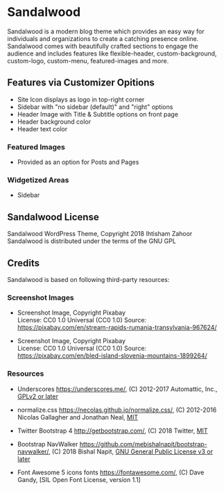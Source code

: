 # Sandalwood
Sandalwood is a modern blog theme which provides an easy way for individuals and organizations to create a catching presence online. Sandalwood comes with beautifully crafted sections to engage the audience and includes features like flexible-header, custom-background, custom-logo, custom-menu, featured-images and more.


## Features via Customizer Opitions
* Site Icon displays as logo in top-right corner
* Sidebar with "no sidebar (default)" and "right" options
* Header Image with Title & Subtitle options on front page
* Header background color
* Header text color

### Featured Images
* Provided as an option for Posts and Pages

### Widgetized Areas
* Sidebar


## Sandalwood License
Sandalwood WordPress Theme, Copyright 2018 Ihtisham Zahoor
Sandalwood is distributed under the terms of the GNU GPL

## Credits
Sandalwood is based on following third-party resources:

### Screenshot Images
* Screenshot Image, Copyright Pixabay  
  License: CC0 1.0 Universal (CC0 1.0)
  Source: https://pixabay.com/en/stream-rapids-rumania-transylvania-967624/

* Screenshot Image, Copyright Pixabay  
  License: CC0 1.0 Universal (CC0 1.0) 
  Source: https://pixabay.com/en/bled-island-slovenia-mountains-1899264/

### Resources
* Underscores https://underscores.me/, (C) 2012-2017 Automattic, Inc., [GPLv2 or later](https://www.gnu.org/licenses/gpl-2.0.html)

* normalize.css https://necolas.github.io/normalize.css/, (C) 2012-2016 Nicolas Gallagher and Jonathan Neal, [MIT](https://opensource.org/licenses/MIT)

* Twitter Bootstrap 4 http://getbootstrap.com/, (C) 2018 Twitter, [MIT](https://opensource.org/licenses/MIT)

* Bootstrap NavWalker https://github.com/mebishalnapit/bootstrap-navwalker/, (C) 2018 Bishal Napit, [GNU General Public License v3 or later](http://www.gnu.org/licenses/gpl-3.0.html)

* Font Awesome 5 icons fonts https://fontawesome.com/, (C) Dave Gandy, [SIL Open Font License, version 1.1]
